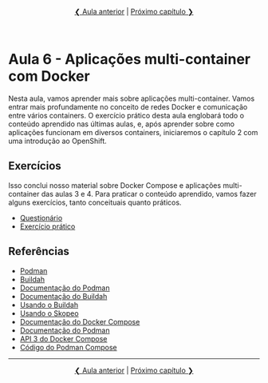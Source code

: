 <p align="center"><a href="../aula05">❮ Aula anterior</a> | <a href="/capítulo02">Próximo capítulo ❯</a></p>
<br/>

# Aula 6 - Aplicações multi-container com Docker
Nesta aula, vamos aprender mais sobre aplicações multi-container. Vamos entrar mais profundamente no conceito de redes Docker e comunicação entre vários containers. O exercício prático desta aula englobará todo o conteúdo aprendido nas últimas aulas, e, após aprender sobre como aplicações funcionam em diversos containers, iniciaremos o capítulo 2 com uma introdução ao OpenShift. 

## Exercícios
Isso conclui nosso material sobre Docker Compose e aplicações multi-container das aulas 3 e 4. Para praticar o conteúdo aprendido, vamos fazer alguns exercícios, tanto conceituais quanto práticos. 

* [Questionário](questionario.md)
* [Exercício prático](exercicio-pratico.md)

## Referências
* [Podman](https://podman.io/)
* [Buildah](https://buildah.io/)
* [Documentação do Podman](http://docs.podman.io/en/latest/)
* [Documentação do Buildah](https://github.com/containers/buildah/blob/master/docs)
* [Usando o Buildah](https://www.redhat.com/sysadmin/building-buildah)
* [Usando o Skopeo](https://www.redhat.com/pt-br/blog/skopeo-copy-rescue)
* [Documentação do Docker Compose](https://docs.docker.com/compose)
* [Documentação do Podman](http://docs.podman.io/en/latest/)
* [API 3 do Docker Compose](https://docs.docker.com/compose/compose-file/compose-versioning/#version-3)
* [Código do Podman Compose](https://github.com/containers/podman-compose)

---
<p align="center"><a href="../aula05">❮ Aula anterior</a> | <a href="/capítulo02">Próximo capítulo ❯</a></p>